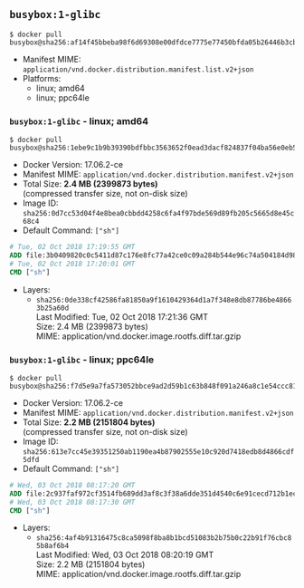 ## `busybox:1-glibc`

```console
$ docker pull busybox@sha256:af14f45bbeba98f6d69308e00dfdce7775e77450bfda05b26446b3cbb1494843
```

-	Manifest MIME: `application/vnd.docker.distribution.manifest.list.v2+json`
-	Platforms:
	-	linux; amd64
	-	linux; ppc64le

### `busybox:1-glibc` - linux; amd64

```console
$ docker pull busybox@sha256:1ebe9c1b9b39390bdfbbc3563652f0ead3dacf824837f04ba56e0eb5b009b377
```

-	Docker Version: 17.06.2-ce
-	Manifest MIME: `application/vnd.docker.distribution.manifest.v2+json`
-	Total Size: **2.4 MB (2399873 bytes)**  
	(compressed transfer size, not on-disk size)
-	Image ID: `sha256:0d7cc53d04f4e8bea0cbbdd4258c6fa4f97bde569d89fb205c5665d8e45c68c4`
-	Default Command: `["sh"]`

```dockerfile
# Tue, 02 Oct 2018 17:19:55 GMT
ADD file:3b0409820c0c5411d87c176e8fc77a42ce0c09a284b544e96c74a504184d9813 in / 
# Tue, 02 Oct 2018 17:20:01 GMT
CMD ["sh"]
```

-	Layers:
	-	`sha256:0de338cf42586fa81850a9f1610429364d1a7f348e8db87786be48663b25a60d`  
		Last Modified: Tue, 02 Oct 2018 17:21:36 GMT  
		Size: 2.4 MB (2399873 bytes)  
		MIME: application/vnd.docker.image.rootfs.diff.tar.gzip

### `busybox:1-glibc` - linux; ppc64le

```console
$ docker pull busybox@sha256:f7d5e9a7fa573052bbce9ad2d59b1c63b848f091a246a8c1e54ccc8178e1b794
```

-	Docker Version: 17.06.2-ce
-	Manifest MIME: `application/vnd.docker.distribution.manifest.v2+json`
-	Total Size: **2.2 MB (2151804 bytes)**  
	(compressed transfer size, not on-disk size)
-	Image ID: `sha256:613e7cc45e39351250ab1190ea4b87902555e10c920d7418edb8d4866cdf5dfd`
-	Default Command: `["sh"]`

```dockerfile
# Wed, 03 Oct 2018 08:17:20 GMT
ADD file:2c937faf972cf3514fb689dd3af8c3f38a6dde351d4540c6e91cecd712b1ec90 in / 
# Wed, 03 Oct 2018 08:17:30 GMT
CMD ["sh"]
```

-	Layers:
	-	`sha256:4af4b91316475c8ca5098f8ba8b1bcd51083b2b75b0c22b91f76cbc85b8af6b4`  
		Last Modified: Wed, 03 Oct 2018 08:20:19 GMT  
		Size: 2.2 MB (2151804 bytes)  
		MIME: application/vnd.docker.image.rootfs.diff.tar.gzip
